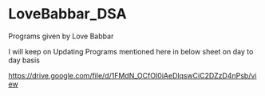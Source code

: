 # LoveBabbar_DSA
Programs given by Love Babbar

I will keep on Updating Programs mentioned here in below sheet on day to day basis

https://drive.google.com/file/d/1FMdN_OCfOI0iAeDlqswCiC2DZzD4nPsb/view